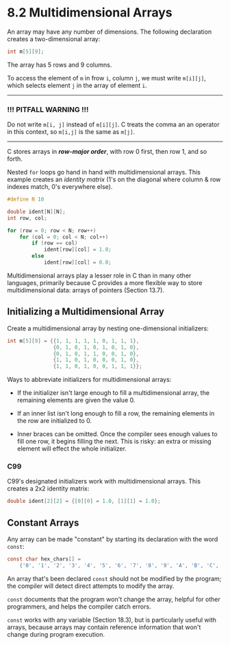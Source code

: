 # 8.2 Multidimensional Arrays

An array may have any number of dimensions. The following declaration creates a two-dimensional array:

```c
int m[5][9];
```

The array has 5 rows and 9 columns.

To access the element of `m` in frow `i`, column `j`, we must write `m[i][j]`, which selects element `j` in the array of element `i`.

---

### !!! PITFALL WARNING !!!

Do not write `m[i, j]` instead of `m[i][j]`. C treats the comma an an operator in this context, so `m[i,j]` is the same as `m[j]`.

---

C stores arrays in ***row-major order***, with row 0 first, then row 1, and so forth.

Nested `for` loops go hand in hand with multidimensional arrays. This example creates an *identity matrix* (1's on the diagonal where column & row indexes match, 0's everywhere else).

```c
#define N 10

double ident[N][N];
int row, col;

for (row = 0; row < N; row++)
    for (col = 0; col < N; col++)
        if (row == col)
            ident[row][col] = 1.0;
        else
            ident[row][col] = 0.0;
```

Multidimensional arrays play a lesser role in C than in many other languages, primarily because C provides a more flexible way to store multidimensional data: arrays of pointers (Section 13.7).

## Initializing a Multidimensional Array

Create a multidimensional array by nesting one-dimensional initializers:

```c
int m[5][9] = {{1, 1, 1, 1, 1, 0, 1, 1, 1},
               {0, 1, 0, 1, 0, 1, 0, 1, 0},
               {0, 1, 0, 1, 1, 0, 0, 1, 0},
               {1, 1, 0, 1, 0, 0, 0, 1, 0},
               {1, 1, 0, 1, 0, 0, 1, 1, 1}};
```

Ways to abbreviate initializers for multidimensional arrays:

- If the initializer isn't large enough to fill a multidimensional array, the remaining elements are given the value 0.

- If an inner list isn't long enough to fill a row, the remaining elements in the row are initialized to 0.

- Inner braces can be omitted. Once the compiler sees enough values to fill one row, it begins filling the next. This is risky: an extra or missing element will effect the whole initializer.

### C99

C99's designated initializers work with multidimensional arrays. This creates a 2x2 identity matrix:

```c
double ident[2][2] = {[0][0] = 1.0, [1][1] = 1.0};
```

## Constant Arrays

Any array can be made "constant" by starting its declaration with the word `const`:

```c
const char hex_chars[] = 
    {'0', '1', '2', '3', '4', '5', '6', '7', '8', '9', 'A', 'B', 'C', 'D', 'E', 'F'};
```

An array that's been declared `const` should not be modified by the program; the compiler will detect direct attempts to modify the array.

`const` documents that the program won't change the array,  helpful for other programmers, and helps the compiler catch errors.

`const` works with any variable (Section 18.3), but is particularly useful with arrays, because arrays may contain reference information that won't change during program execution.